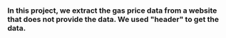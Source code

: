 ### In this project, we extract the gas price data from a website that does not provide the data. We used "header" to get the data. 
